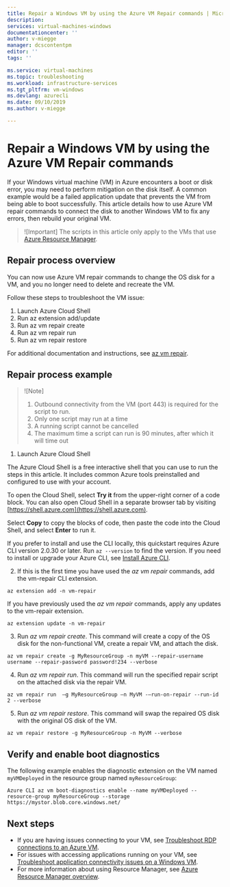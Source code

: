 ```yaml
---
title: Repair a Windows VM by using the Azure VM Repair commands | Microsoft Docs
description: 
services: virtual-machines-windows
documentationcenter: ''
author: v-miegge
manager: dcscontentpm
editor: ''
tags: ''

ms.service: virtual-machines
ms.topic: troubleshooting
ms.workload: infrastructure-services
ms.tgt_pltfrm: vm-windows
ms.devlang: azurecli
ms.date: 09/10/2019
ms.author: v-miegge

---
```


# Repair a Windows VM by using the Azure VM Repair commands

If your Windows virtual machine (VM) in Azure encounters a boot or disk error, you may need to perform mitigation on the disk itself. A common example would be a failed application update that prevents the VM from being able to boot successfully. This article details how to use Azure VM repair commands to connect the disk to another Windows VM to fix any errors, then rebuild your original VM.

> ![Important]
> The scripts in this article only apply to the VMs that use [Azure Resource Manager](https://docs.microsoft.com/azure/azure-resource-manager/resource-group-overview).

## Repair process overview

You can now use Azure VM repair commands to change the OS disk for a VM, and you no longer need to delete and recreate the VM.

Follow these steps to troubleshoot the VM issue:

1. Launch Azure Cloud Shell
2. Run az extension add/update
3. Run az vm repair create
4. Run az vm repair run
5. Run az vm repair restore

For additional documentation and instructions, see [az vm repair](https://docs.microsoft.com/cli/azure/ext/vm-repair/vm/repair).

## Repair process example

> ![Note]
> 1. Outbound connectivity from the VM (port 443) is required for the script to run.
> 2. Only one script may run at a time
> 3. A running script cannot be cancelled
> 4. The maximum time a script can run is 90 minutes, after which it will time out

1. Launch Azure Cloud Shell

The Azure Cloud Shell is a free interactive shell that you can use to run the steps in this article. It includes common Azure tools preinstalled and configured to use with your account.

To open the Cloud Shell, select **Try it** from the upper-right corner of a code block. You can also open Cloud Shell in a separate browser tab by visiting [https://shell.azure.com](https://shell.azure.com).

Select **Copy** to copy the blocks of code, then paste the code into the Cloud Shell, and select **Enter** to run it.

If you prefer to install and use the CLI locally, this quickstart requires Azure CLI version 2.0.30 or later. Run ``az --version`` to find the version. If you need to install or upgrade your Azure CLI, see [Install Azure CLI](https://docs.microsoft.com/cli/azure/install-azure-cli).

2. If this is the first time you have used the *az vm repair* commands, add the vm-repair CLI extension.
 
``az extension add -n vm-repair``

If you have previously used the *az vm repair* commands, apply any updates to the vm-repair extension.

``az extension update -n vm-repair``

3. Run *az vm repair create*. This command will create a copy of the OS disk for the non-functional VM, create a repair VM, and attach the disk.

``az vm repair create -g MyResourceGroup -n myVM --repair-username username --repair-password password!234 --verbose``

4. Run *az vm repair run*. This command will run the specified repair script on the attached disk via the repair VM.

``az vm repair run  –g MyResourceGroup –n MyVM -–run-on-repair --run-id 2 --verbose``

5. Run *az vm repair restore*. This command will swap the repaired OS disk with the original OS disk of the VM.

``az vm repair restore -g MyResourceGroup -n MyVM --verbose``

## Verify and enable boot diagnostics

The following example enables the diagnostic extension on the VM named ``myVMDeployed`` in the resource group named ``myResourceGroup``:

``Azure CLI
az vm boot-diagnostics enable --name myVMDeployed --resource-group myResourceGroup --storage https://mystor.blob.core.windows.net/``

## Next steps

* If you are having issues connecting to your VM, see [Troubleshoot RDP connections to an Azure VM](https://docs.microsoft.com/azure/virtual-machines/troubleshooting/troubleshoot-rdp-connection).
* For issues with accessing applications running on your VM, see [Troubleshoot application connectivity issues on a Windows VM](https://docs.microsoft.com/azure/virtual-machines/troubleshooting/troubleshoot-app-connection).
* For more information about using Resource Manager, see [Azure Resource Manager overview](https://docs.microsoft.com/azure/azure-resource-manager/resource-group-overview).

